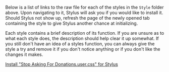 Below is a list of links to the raw file for each of the styles in the `Style` folder above. Upon navigating to it, Stylus will ask you if you would like to install it. Should Stylus not show up, refresh the page of the newly opened tab containing the style to give Stylus another chance at initializing.

Each style contains a brief description of its function. If you are unsure as to what each style does, the description should help clear it up somewhat. If you still don't have an idea of a styles function, you can always give the style a try and remove it if you don't notice anything or if you don't like the changes it makes.

[Install "Stop Asking For Donations.user.css" for Stylus](https://github.com/NeoNyaa/CSS-Tweaks/raw/main/Stylus/wikipedia.org/Style/Stop%20Asking%20For%20Donations.user.css)
